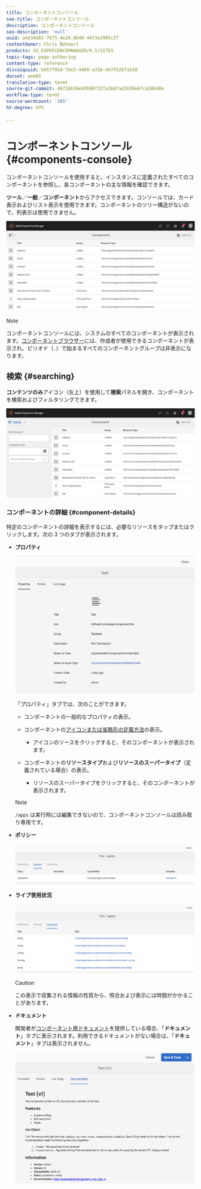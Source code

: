 ```yaml
---
title: コンポーネントコンソール
seo-title: コンポーネントコンソール
description: コンポーネントコンソール
seo-description: 'null'
uuid: a4e34d81-7875-4e26-8b48-4473e2905c37
contentOwner: Chris Bohnert
products: SG_EXPERIENCEMANAGER/6.5/SITES
topic-tags: page-authoring
content-type: reference
discoiquuid: b657f95d-7be3-4409-a31b-d47fb2bfa550
docset: aem65
translation-type: tm+mt
source-git-commit: 48726639e93696f32fa368fad2630e6fca50640e
workflow-type: tm+mt
source-wordcount: '265'
ht-degree: 97%

---
```



# コンポーネントコンソール{#components-console}

コンポーネントコンソールを使用すると、インスタンスに定義されたすべてのコンポーネントを参照し、各コンポーネントの主な情報を確認できます。

**ツール**／**一般**／**コンポーネント**&#x200B;からアクセスできます。コンソールでは、カード表示およびリスト表示を使用できます。コンポーネントのツリー構造がないので、列表示は使用できません。

![screen-shot_2019-03-05at113145](assets/screen-shot_2019-03-05at113145.png)

>[!NOTE]
>
>コンポーネントコンソールには、システムのすべてのコンポーネントが表示されます。[コンポーネントブラウザー](/help/sites-authoring/author-environment-tools.md#components-browser)には、作成者が使用できるコンポーネントが表示され、ピリオド（`.`）で始まるすべてのコンポーネントグループは非表示になります。

## 検索 {#searching}

**コンテンツのみ**&#x200B;アイコン（左上）を使用して&#x200B;**検索**&#x200B;パネルを開き、コンポーネントを検索およびフィルタリングできます。

![screen-shot_2019-03-05at113251](assets/screen-shot_2019-03-05at113251.png)

### コンポーネントの詳細 {#component-details}

特定のコンポーネントの詳細を表示するには、必要なリソースをタップまたはクリックします。次の 3 つのタブが表示されます。

* **プロパティ**

   ![screen_shot_2018-03-27at165847](assets/screen_shot_2018-03-27at165847.png)

   「プロパティ」タブでは、次のことができます。

   * コンポーネントの一般的なプロパティの表示。
   * コンポーネントの[アイコンまたは省略形の定義方法](/help/sites-developing/components-basics.md#component-icon-in-touch-ui)の表示。

      * アイコンのソースをクリックすると、そのコンポーネントが表示されます。
   * コンポーネントの&#x200B;**リソースタイプ**&#x200B;および&#x200B;**リソースのスーパータイプ**（定義されている場合）の表示。

      * リソースのスーパータイプをクリックすると、そのコンポーネントが表示されます。
   >[!NOTE]
   >
   >`/apps` は実行時には編集できないので、コンポーネントコンソールは読み取り専用です。

* **ポリシー**

   ![chlimage_1-169](assets/chlimage_1-169.png)

* **ライブ使用状況**

   ![chlimage_1-170](assets/chlimage_1-170.png)

   >[!CAUTION]
   >
   >この表示で収集される情報の性質から、照合および表示には時間がかかることがあります。

* **ドキュメント**

   開発者が[コンポーネント用ドキュメント](/help/sites-developing/developing-components.md#documenting-your-component)を提供している場合、「**ドキュメント**」タブに表示されます。利用できるドキュメントがない場合は、「**ドキュメント**」タブは表示されません。

   ![chlimage_1-171](assets/chlimage_1-171.png)

